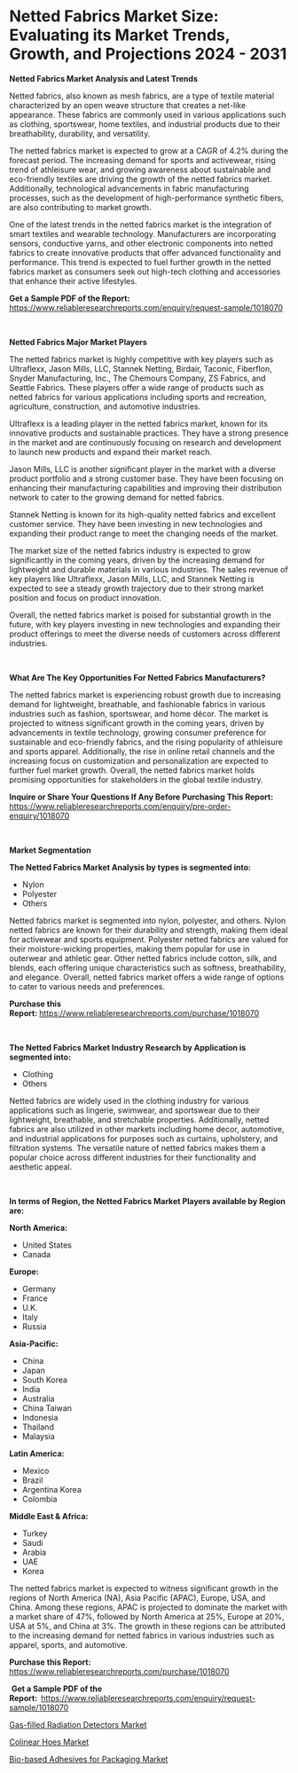 <p><h1>Netted Fabrics Market Size: Evaluating its Market Trends, Growth, and Projections 2024 - 2031</h1></p><p><strong>Netted Fabrics Market Analysis and Latest Trends</strong></p>
<p><p>Netted fabrics, also known as mesh fabrics, are a type of textile material characterized by an open weave structure that creates a net-like appearance. These fabrics are commonly used in various applications such as clothing, sportswear, home textiles, and industrial products due to their breathability, durability, and versatility.</p><p>The netted fabrics market is expected to grow at a CAGR of 4.2% during the forecast period. The increasing demand for sports and activewear, rising trend of athleisure wear, and growing awareness about sustainable and eco-friendly textiles are driving the growth of the netted fabrics market. Additionally, technological advancements in fabric manufacturing processes, such as the development of high-performance synthetic fibers, are also contributing to market growth.</p><p>One of the latest trends in the netted fabrics market is the integration of smart textiles and wearable technology. Manufacturers are incorporating sensors, conductive yarns, and other electronic components into netted fabrics to create innovative products that offer advanced functionality and performance. This trend is expected to fuel further growth in the netted fabrics market as consumers seek out high-tech clothing and accessories that enhance their active lifestyles.</p></p>
<p><strong>Get a Sample PDF of the Report:&nbsp;</strong> <a href="https://www.reliableresearchreports.com/enquiry/request-sample/1018070">https://www.reliableresearchreports.com/enquiry/request-sample/1018070</a></p>
<p>&nbsp;</p>
<p><strong>Netted Fabrics Major Market Players</strong></p>
<p><p>The netted fabrics market is highly competitive with key players such as Ultraflexx, Jason Mills, LLC, Stannek Netting, Birdair, Taconic, Fiberflon, Snyder Manufacturing, Inc., The Chemours Company, ZS Fabrics, and Seattle Fabrics. These players offer a wide range of products such as netted fabrics for various applications including sports and recreation, agriculture, construction, and automotive industries.</p><p>Ultraflexx is a leading player in the netted fabrics market, known for its innovative products and sustainable practices. They have a strong presence in the market and are continuously focusing on research and development to launch new products and expand their market reach.</p><p>Jason Mills, LLC is another significant player in the market with a diverse product portfolio and a strong customer base. They have been focusing on enhancing their manufacturing capabilities and improving their distribution network to cater to the growing demand for netted fabrics.</p><p>Stannek Netting is known for its high-quality netted fabrics and excellent customer service. They have been investing in new technologies and expanding their product range to meet the changing needs of the market.</p><p>The market size of the netted fabrics industry is expected to grow significantly in the coming years, driven by the increasing demand for lightweight and durable materials in various industries. The sales revenue of key players like Ultraflexx, Jason Mills, LLC, and Stannek Netting is expected to see a steady growth trajectory due to their strong market position and focus on product innovation.</p><p>Overall, the netted fabrics market is poised for substantial growth in the future, with key players investing in new technologies and expanding their product offerings to meet the diverse needs of customers across different industries.</p></p>
<p>&nbsp;</p>
<p><strong>What Are The Key Opportunities For Netted Fabrics Manufacturers?</strong></p>
<p><p>The netted fabrics market is experiencing robust growth due to increasing demand for lightweight, breathable, and fashionable fabrics in various industries such as fashion, sportswear, and home décor. The market is projected to witness significant growth in the coming years, driven by advancements in textile technology, growing consumer preference for sustainable and eco-friendly fabrics, and the rising popularity of athleisure and sports apparel. Additionally, the rise in online retail channels and the increasing focus on customization and personalization are expected to further fuel market growth. Overall, the netted fabrics market holds promising opportunities for stakeholders in the global textile industry.</p></p>
<p><strong>Inquire or Share Your Questions If Any Before Purchasing This Report:</strong> <a href="https://www.reliableresearchreports.com/enquiry/pre-order-enquiry/1018070">https://www.reliableresearchreports.com/enquiry/pre-order-enquiry/1018070</a></p>
<p>&nbsp;</p>
<p><strong>Market Segmentation</strong></p>
<p><strong>The Netted Fabrics Market Analysis by types is segmented into:</strong></p>
<p><ul><li>Nylon</li><li>Polyester</li><li>Others</li></ul></p>
<p><p>Netted fabrics market is segmented into nylon, polyester, and others. Nylon netted fabrics are known for their durability and strength, making them ideal for activewear and sports equipment. Polyester netted fabrics are valued for their moisture-wicking properties, making them popular for use in outerwear and athletic gear. Other netted fabrics include cotton, silk, and blends, each offering unique characteristics such as softness, breathability, and elegance. Overall, netted fabrics market offers a wide range of options to cater to various needs and preferences.</p></p>
<p><strong>Purchase this Report:&nbsp;</strong><a href="https://www.reliableresearchreports.com/purchase/1018070">https://www.reliableresearchreports.com/purchase/1018070</a></p>
<p>&nbsp;</p>
<p><strong>The Netted Fabrics Market Industry Research by Application is segmented into:</strong></p>
<p><ul><li>Clothing</li><li>Others</li></ul></p>
<p><p>Netted fabrics are widely used in the clothing industry for various applications such as lingerie, swimwear, and sportswear due to their lightweight, breathable, and stretchable properties. Additionally, netted fabrics are also utilized in other markets including home decor, automotive, and industrial applications for purposes such as curtains, upholstery, and filtration systems. The versatile nature of netted fabrics makes them a popular choice across different industries for their functionality and aesthetic appeal.</p></p>
<p>&nbsp;</p>
<p><strong>In terms of Region, the Netted Fabrics Market Players available by Region are:</strong></p>
<p>
    <p> <strong> North America: </strong>
        <ul>
            <li>United States</li>
            <li>Canada</li>
        </ul>
        </p> 
    <p> <strong> Europe: </strong>
        <ul>
            <li>Germany</li>
            <li>France</li>
            <li>U.K.</li>
            <li>Italy</li>
            <li>Russia</li>
        </ul>
        </p> 
    <p> <strong> Asia-Pacific: </strong>
        <ul>
            <li>China</li>
            <li>Japan</li>
            <li>South Korea</li>
            <li>India</li>
            <li>Australia</li>
            <li>China Taiwan</li>
            <li>Indonesia</li>
            <li>Thailand</li>
            <li>Malaysia</li>
        </ul>
        </p> 
    <p> <strong> Latin America: </strong>
        <ul>
            <li>Mexico</li>
            <li>Brazil</li>
            <li>Argentina Korea</li>
            <li>Colombia</li>
        </ul>
        </p> 
    <p> <strong> Middle East & Africa: </strong>
        <ul>
            <li>Turkey</li>
            <li>Saudi</li>
            <li>Arabia</li>
            <li>UAE</li>
            <li>Korea</li>
        </ul>
    </p>
    </p>
<p><p>The netted fabrics market is expected to witness significant growth in the regions of North America (NA), Asia Pacific (APAC), Europe, USA, and China. Among these regions, APAC is projected to dominate the market with a market share of 47%, followed by North America at 25%, Europe at 20%, USA at 5%, and China at 3%. The growth in these regions can be attributed to the increasing demand for netted fabrics in various industries such as apparel, sports, and automotive.</p></p>
<p><strong>Purchase this Report: </strong><a href="https://www.reliableresearchreports.com/purchase/1018070">https://www.reliableresearchreports.com/purchase/1018070</a></p>
<p>&nbsp;<strong>Get a Sample PDF of the Report:&nbsp;&nbsp;</strong><a href="https://www.reliableresearchreports.com/enquiry/request-sample/1018070">https://www.reliableresearchreports.com/enquiry/request-sample/1018070</a></p>
<p><strong></strong></p>
<p><p><a href="https://view.publitas.com/reportprime-1/gas-filled-radiation-detectors-market-size-growing-and-forecasted-for-period-from-2024-2031-and-provides-complete-market-analysis-of-this-market/">Gas-filled Radiation Detectors Market</a></p><p><a href="https://view.publitas.com/reportprime-1/colinear-hoes-market-size-growing-and-forecasted-for-period-from-2024-2031-and-provides-complete-market-analysis-of-this-market/">Colinear Hoes Market</a></p><p><a href="https://view.publitas.com/reportprime-1/bio-based-adhesives-for-packaging-market-provides-a-comprehensive-analysis-including-a-macro-overview-of-the-market-as-well-as-micro-details-such-as-market-size-and-competitive-landscape/">Bio-based Adhesives for Packaging Market</a></p></p>
